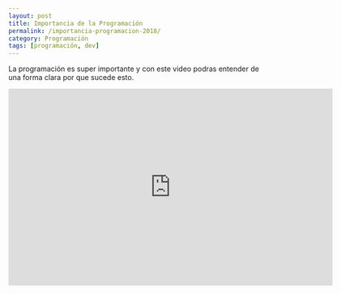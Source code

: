 ```yaml
---
layout: post
title: Importancia de la Programación
permalink: /importancia-programacion-2018/
category: Programación
tags: [programación, dev]
---
```


La programación es super importante y con este video podras entender de una forma clara por que sucede esto.


<div class='embed-container'>
  <iframe title="YouTube video player" width="640" height="390" src="https://www.youtube.com/embed/zTI6em2SO3I" frameborder="0" allowfullscreen></iframe>
</div>

